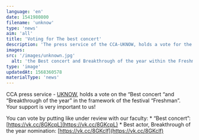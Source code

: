 ```yaml
---
language: 'en'
date: 1541980800
filename: 'unknow'
type: 'news'
aim: 'all'
title: 'Voting for The best concert'
description: 'The press service of the CCA-UKNOW, holds a vote for the best concert and Breakthrough of the year within the Freshman festival...'
images:
src: '/images/unknown.jpg'
  alt: 'the Best concert and Breakthrough of the year within the Freshman festival'
type: 'image'
updatedAt: 1568360578
materialType: 'news'
---
```

CCA press service - [UKNOW](https://vk.com/vsu.uknow), holds a vote on the “Best concert “and “Breakthrough of the year” in the framework of the festival “Freshman”. Your support is very important to us!

You can vote by putting like under review with our faculty: \* “Best concert”: [https://vk.cc/8GKcpL](https://vk.cc/8GKcpL) \* Best actor, Breakthrough of the year nomination: [https://vk.cc/8GKclf](https://vk.cc/8GKclf)
